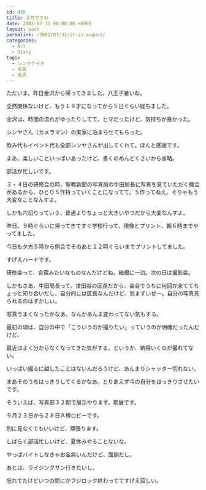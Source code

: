 ```yaml
---
id: 435
title: ８月ですね
date: 2002-07-31 00:00:00 +0900
layout: post
permalink: /2002/07/31/it-is-august/
categories:
  - Art
  - Diary
tags:
  - シンヤケイタ
  - 写真
  - 金沢
---
```

ただいま。昨日金沢から帰ってきました。八王子暑いね。
  
全然関係ないけど、もう１９才になってから５日ぐらい経ちました。

<!--more-->

金沢は、時間の流れがゆったりしてて、ヒマだったけど、気持ちが良かった。
  
シンヤさん（カメラマン）の実家に泊まらせてもらった。
  
飲み代もイベント代も全部シンヤさんが出してくれて。ほんと感謝です。
  
まあ、楽しいこといっぱいあったけど、書くのめんどくさいから省略。

部活が忙しいです。
  
３・４日の研修会の時、聖教新聞の写真局の牛田局長に写真を見ていただく機会があるから、ひとり５作持っていくことになってて。５作ってねえ。そりゃもう大変なことなんすよ。
  
しかも六切りっていう、普通よりちょっと大きいやつだから大変なんすよ。
  
昨日、９時ぐらいに帰ってきてすぐ学校行って、現像とプリント、朝６時までやってました。
  
今日も夕方５時から例会でそのあと１２時ぐらいまでプリントしてました。
  
すげえハードです。
  
研修会って、合宿みたいなものなんだけどね。箱根に一泊。次の日は撮影会。
  
しかもさあ、牛田局長って、世田谷の区長だから、会合でうちに何回か来ててちょっと知り合いだし、自分的には区長なんだけど、気まずいぜー。自分の写真見られるのはずかしい。

写真うまくなったかなあ。なんかあんま変わってない気もする。
  
最初の頃は、自分の中で「こういうのが撮りたい」っていうのが明確だったんだけど、
  
最近はよく分からなくなってきた気がする。というか、納得いくのが撮れてない。
  
いっぱい撮るに越したことはないんだろうけど、あんまりシャッター切れない。
  
まあそのうちはっきりしてくるかなあ。とりあえず今の自分をはっきりさせたいです。

そういえば、写真部３２期で展示やります。期展です。
  
９月２３日から２８日Ａ棟ロビーです。
  
別に見なくてもいいけど、頑張ります。

しばらく部活忙しいけど、夏休みやることないな。
  
やっぱバイトしなきゃお金無いんだけど、面倒だし。
  
あとは、ライジングサン行きたいし。
  
忘れてたけどいつの間にかフジロック終わっててすげえ寂しい。
